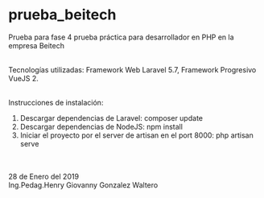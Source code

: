 # prueba_beitech
Prueba para fase 4 prueba práctica para desarrollador en PHP en la empresa Beitech<br><br>

Tecnologías utilizadas: Framework Web Laravel 5.7, Framework Progresivo VueJS 2.<br><br>

Instrucciones de instalación:<br>
1. Descargar dependencias de Laravel: composer update<br>
2. Descargar dependencias de NodeJS: npm install<br>
3. Iniciar el proyecto por el server de artisan en el port 8000: php artisan serve<br>

<br><br>
28 de Enero del 2019<br>
Ing.Pedag.Henry Giovanny Gonzalez Waltero
